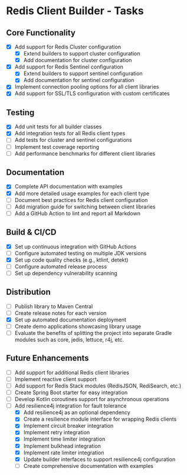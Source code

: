 # Redis Client Builder - Tasks

## Core Functionality
- [x] Add support for Redis Cluster configuration
  - [x] Extend builders to support cluster configuration
  - [x] Add documentation for cluster configuration
- [x] Add support for Redis Sentinel configuration
  - [x] Extend builders to support sentinel configuration
  - [x] Add documentation for sentinel configuration
- [x] Implement connection pooling options for all client libraries
- [x] Add support for SSL/TLS configuration with custom certificates

## Testing
- [x] Add unit tests for all builder classes
- [x] Add integration tests for all Redis client types
- [ ] Add tests for cluster and sentinel configurations
- [ ] Implement test coverage reporting
- [ ] Add performance benchmarks for different client libraries

## Documentation
- [x] Complete API documentation with examples
- [x] Add more detailed usage examples for each client type
- [ ] Document best practices for Redis client configuration
- [ ] Add migration guide for switching between client libraries
- [ ] Add a GitHub Action to lint and report all Markdown

## Build & CI/CD
- [x] Set up continuous integration with GitHub Actions
- [ ] Configure automated testing on multiple JDK versions
- [x] Set up code quality checks (e.g., ktlint, detekt)
- [ ] Configure automated release process
- [ ] Set up dependency vulnerability scanning

## Distribution
- [ ] Publish library to Maven Central
- [ ] Create release notes for each version
- [x] Set up automated documentation deployment
- [ ] Create demo applications showcasing library usage
- [ ] Evaluate the benefits of splitting the project into separate Gradle modules such as core, jedis, lettuce, r4j, etc.

## Future Enhancements
- [ ] Add support for additional Redis client libraries
- [ ] Implement reactive client support
- [ ] Add support for Redis Stack modules (RedisJSON, RediSearch, etc.)
- [ ] Create Spring Boot starter for easy integration
- [ ] Develop Kotlin coroutines support for asynchronous operations
- [ ] Add resilience4j integration for fault tolerance
  - [x] Add resilience4j as an optional dependency
  - [x] Create a resilience module interface for wrapping Redis clients
  - [x] Implement circuit breaker integration
  - [x] Implement retry integration
  - [x] Implement time limiter integration
  - [x] Implement bulkhead integration
  - [x] Implement rate limiter integration
  - [x] Update builder interfaces to support resilience4j configuration
  - [ ] Create comprehensive documentation with examples
